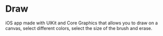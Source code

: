 #  Draw

iOS app made with UIKit and Core Graphics that allows you to draw on a canvas, select different colors, select the size of the brush and erase.

